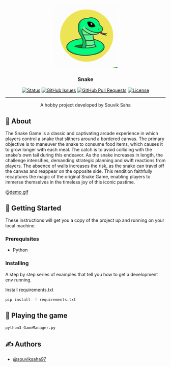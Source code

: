 <p align="center">
  <a href="" rel="noopener">
 <img width=200px height=200px src="files/icon.png" alt="Project logo"></a>
</p>

<h3 align="center">Snake</h3>

<div align="center">

[![Status](https://img.shields.io/badge/status-active-success.svg)]()
[![GitHub Issues](https://img.shields.io/github/issues/souviksaha97/Snake.svg)](https://github.com/souviksaha97/Snake/issues)
[![GitHub Pull Requests](https://img.shields.io/github/issues-pr/souviksaha97/Snake.svg)](https://github.com/souviksaha97/Snake/pulls)
[![License](https://img.shields.io/badge/license-MIT-blue.svg)](/LICENSE)

</div>

---

<p align="center"> A hobby project developed by Souvik Saha
    <br> 
</p>

## 🧐 About

The Snake Game is a classic and captivating arcade experience in which players control a snake that slithers around a bordered canvas. The primary objective is to maneuver the snake to consume food items, which causes it to grow longer with each meal. The catch is to avoid colliding with the snake's own tail during this endeavor. As the snake increases in length, the challenge intensifies, demanding strategic planning and swift reactions from players. The absence of walls increases the risk, as the snake can travel off the canvas and reappear on the opposite side. This rendition faithfully recaptures the magic of the original Snake Game, enabling players to immerse themselves in the timeless joy of this iconic pastime.

@[demo.gif](files/demo.gif)

## 🏁 Getting Started

These instructions will get you a copy of the project up and running on your local machine.

### Prerequisites

- Python

### Installing

A step by step series of examples that tell you how to get a development env running.

Install requirements.txt

```bash
pip install -f requirements.txt
```

## 🔧 Playing the game

```bash
python3 GameManager.py
```

## ✍️ Authors

- [@souviksaha97](https://github.com/souviksaha97)
